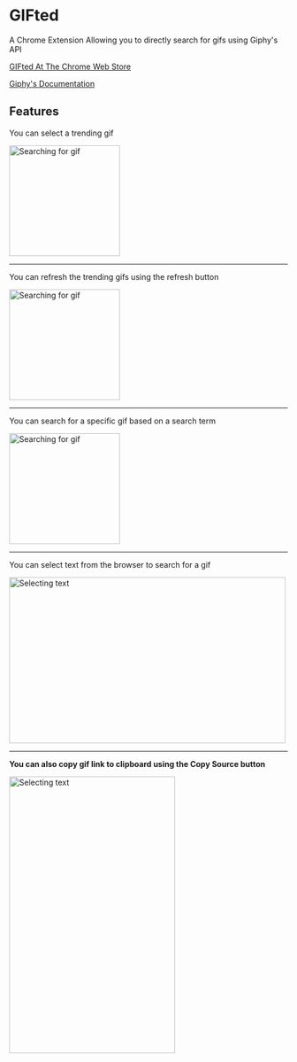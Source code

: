 # GIFted
A Chrome Extension Allowing you to directly search for gifs using Giphy's API

[GIFted At The Chrome Web Store](https://chrome.google.com/webstore/detail/gifted/jmhifaldhcbhfdgdbneekdaloednddco?hl=en)

[Giphy's Documentation](https://developers.giphy.com/docs/)


## Features

You can select a trending gif

<img src="https://media.giphy.com/media/xiO2g6E3V3ndaazvCQ/giphy.gif" width="200" height="200" alt="Searching for gif" />

---

You can refresh the trending gifs using the refresh button

<img src="https://media.giphy.com/media/XKJ6qulTexvfOajg0P/giphy.gif" width="200" height="200" alt="Searching for gif" />

---

You can search for a specific gif based on a search term

<img src="https://media.giphy.com/media/1AIANsCHj0D019dLuV/giphy.gif" width="200" height="200" alt="Searching for gif" />

---

You can select text from the browser to search for a gif

<img src="https://media.giphy.com/media/YBJHQFhuJB0mp5R0h1/giphy.gif" width="500" height="300" alt="Selecting text" />

---

**You can also copy gif link to clipboard using the Copy Source button**

<img src="https://media.giphy.com/media/1xVbM0D2rKaIpG1B2L/giphy.gif" width="300" height="500" alt="Selecting text" />
